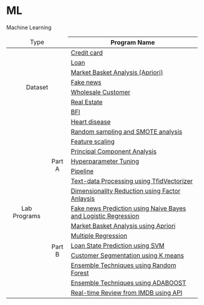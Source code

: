 
# ML
Machine Learning

<table>
<thead>
  <tr>
    <td rowspan="2" colspan="2" align="center">Type</td>
    <th>Program Name</th>
  </tr>
</thead>
<tbody>
  <tr>
    <td rowspan="8" colspan="2" align="center">Dataset</td>
    <td><a href="https://drive.google.com/uc?id=1hGvavGU4GZVv-yclEMVx3E9kXDed8hbq&export=download">Credit card</a></td>
  </tr>
  <tr>
    <td><a href="https://drive.google.com/uc?id=1_EDoCOuv2nv5dDFap0kzYRYDMzJbjrxp&export=download">Loan</a></td>
  </tr>
    <tr>
    <td><a href="https://drive.google.com/uc?id=1gBaWTGiFe8iVIC0vSexSBWI9JKjHcJkm&export=download">Market Basket Analysis (Apriori)</a></td>
  </tr>
  <tr>
    <td><a href="https://drive.google.com/uc?id=1Uj1zuAlokmJFqOkmOvGX0pcP8LCWQFlN&export=download">Fake news</a></td>
  </tr>
    <tr>
    <td><a href="https://drive.google.com/uc?id=1dmEbJBws5MWFq--FziXIGXxbKgDvctQ5&export=download">Wholesale Customer</a></td>
  </tr>
    <tr>
      <td><a href="https://drive.google.com/uc?id=1v279cyPhy4CShNkhq0AgAl1Q_QoOpQlu&export=download">Real Estate</a></td>
  </tr>
  <tr>
      <td><a href="https://drive.google.com/uc?id=1TXjoSFCrpP2SvTLUCrBVsSIu1XqxIItq&export=download">BFI</a></td>
  </tr>
  <tr>
    <td><a href="https://drive.google.com/uc?id=1SLUgzWH_zq8uHH4wEOkMx2Jjrqi2x2ee&export=download">Heart disease</a></td>
  </tr>
  
  <tr>
    <td rowspan="15" align="center">Lab Programs</td>
    <td rowspan="7" align="center">Part A</td>
    <td><a href="Lab01.ipynb">Random sampling and SMOTE analysis</a></td>
  </tr>
  <tr>
    <td><a href="Lab02.ipynb">Feature scaling</a></td>
  </tr>
  <tr>
    <td><a href="Lab03.ipynb">Principal Component Analysis</a></td>
  </tr>
  <tr>
    <td><a href="Lab04.ipynb">Hyperparameter Tuning</td>
  </tr>
  <tr>
    <td><a href="Lab05.ipynb">Pipeline</a></td>
  </tr>
  <tr>
    <td><a href="Lab06.ipynb">Text-data Processing using TfidVectorizer</a></td>
  </tr>
  <tr>
    <td><a href="Lab07.ipynb">Dimensionality Reduction using Factor Anlaysis</a></td>
  </tr>
    <tr>
    <td rowspan="8" align="center">Part B</td>
    <td><a href="Lab08.ipynb">Fake news Prediction using Naive Bayes and Logistic Regression</a></td>
  </tr>
  <tr>
    <td><a href="Lab09.ipynb">Market Basket Analysis using Apriori</a></td>
  </tr>
  <tr>
    <td><a href="Lab10.ipynb">Multiple Regression</a></td>
  </tr>
    <tr>
    <td><a href="Lab11.ipynb">Loan State Prediction using SVM</a></td>
  </tr>
    <tr>
    <td><a href="Lab12.ipynb">Customer Segmentation using K means </a></td>
  </tr>
    <tr>
    <td><a href="Lab13.ipynb">Ensemble Techniques using Random Forest</a></td>
  </tr>
    <tr>
    <td><a href="Lab14.ipynb">Ensemble Techniques using ADABOOST</a></td>
  </tr>
    <tr>
    <td><a href="Lab15.ipynb">Real-time Review from IMDB using API</a></td>
  </tr>
  
  

  
  
  
  







</tbody>
</table>

